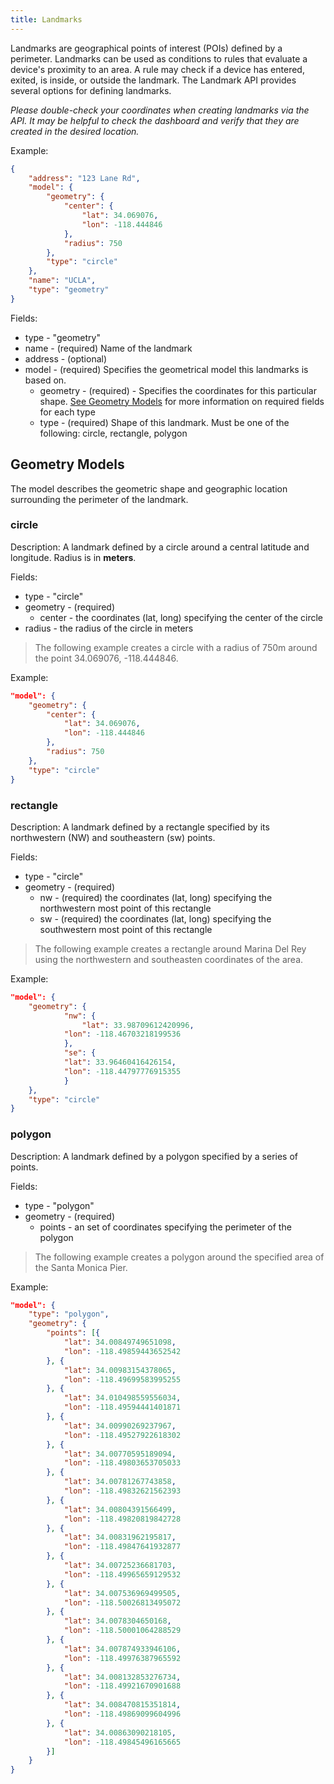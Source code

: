 ```yaml
---
title: Landmarks
---
```


Landmarks are geographical points of interest (POIs) defined by a perimeter. Landmarks can be used as conditions to rules that evaluate a device's proximity to an area. A rule may check if a device has entered, exited, is inside, or outside the landmark. The Landmark API provides several options for defining landmarks.

*Please double-check your coordinates when creating landmarks via the API. It may be helpful to check the dashboard and verify that they are created in the desired location.*

Example:
```json
{
    "address": "123 Lane Rd",
    "model": {
        "geometry": {
            "center": {
                "lat": 34.069076,
                "lon": -118.444846
            },
            "radius": 750
        },
        "type": "circle"
    },
    "name": "UCLA",
    "type": "geometry"
}
```
Fields:
* type - "geometry"
* name - (required) Name of the landmark
* address - (optional) 
* model - (required) Specifies the geometrical model this landmarks is based on.
  * geometry - (required) - Specifies the coordinates for this particular shape. [See Geometry Models](#geometry-models) for more information on required fields for each type
  * type - (required) Shape of this landmark. Must be one of the following: circle, rectangle, polygon   
 
 
## Geometry Models

The model describes the geometric shape and geographic location surrounding the perimeter of the landmark.

### circle

Description: A landmark defined by a circle around a central latitude and longitude. Radius is in **meters**.

Fields:
* type - "circle"
* geometry - (required)
	* center - the coordinates (lat, long) specifying the center of the circle
* radius - the radius of the circle in meters

> The following example creates a circle with a radius of 750m around the point 34.069076, -118.444846.

Example:
```json
"model": {
	"geometry": {
		"center": {
			"lat": 34.069076,
  			"lon": -118.444846
  		},
		"radius": 750
  	},
	"type": "circle"
}
```

### rectangle

Description: A landmark defined by a rectangle specified by its northwestern (NW) and southeastern (sw) points.

Fields:
* type - "circle"
* geometry - (required)
	* nw - (required) the coordinates (lat, long) specifying the northwestern most point of this rectangle
	* sw - (required) the coordinates (lat, long) specifying the southwestern most point of this rectangle
	
> The following example creates a rectangle around Marina Del Rey using the northwestern and southeasten coordinates of the area.
	
Example:
```json
"model": {
	"geometry": {
    		"nw": {
    			"lat": 33.98709612420996,
			"lon": -118.46703218199536
    		},
    		"se": {
			"lat": 33.96460416426154,
			"lon": -118.44797776915355
    		}
	},
  	"type": "circle"
}
```

### polygon

Description: A landmark defined by a polygon specified by a series of points.

Fields:
* type - "polygon"
* geometry - (required)
	* points - an set of coordinates specifying the perimeter of the polygon

> The following example creates a polygon around the specified area of the Santa Monica Pier.

Example:
```json
"model": {
	"type": "polygon",
	"geometry": {
		"points": [{
			"lat": 34.00849749651098,
			"lon": -118.49859443652542
		}, {
			"lat": 34.00983154378065,
			"lon": -118.49699583995255
		}, {
			"lat": 34.010498559556034,
			"lon": -118.49594441401871
		}, {
			"lat": 34.00990269237967,
			"lon": -118.49527922618302
		}, {
			"lat": 34.00770595189094,
			"lon": -118.49803653705033
		}, {
			"lat": 34.00781267743858,
			"lon": -118.49832621562393
		}, {
			"lat": 34.00804391566499,
			"lon": -118.49820819842728
		}, {
			"lat": 34.00831962195817,
			"lon": -118.49847641932877
		}, {
			"lat": 34.00725236681703,
			"lon": -118.49965659129532
		}, {
			"lat": 34.007536969499505,
			"lon": -118.50026813495072
		}, {
			"lat": 34.0078304650168,
			"lon": -118.50001064288529
		}, {
			"lat": 34.007874933946106,
			"lon": -118.49976387965592
		}, {
			"lat": 34.008132853276734,
			"lon": -118.49921670901688
		}, {
			"lat": 34.008470815351814,
			"lon": -118.49869099604996
		}, {
			"lat": 34.00863090218105,
			"lon": -118.49845496165665
		}]
	}
}
```
